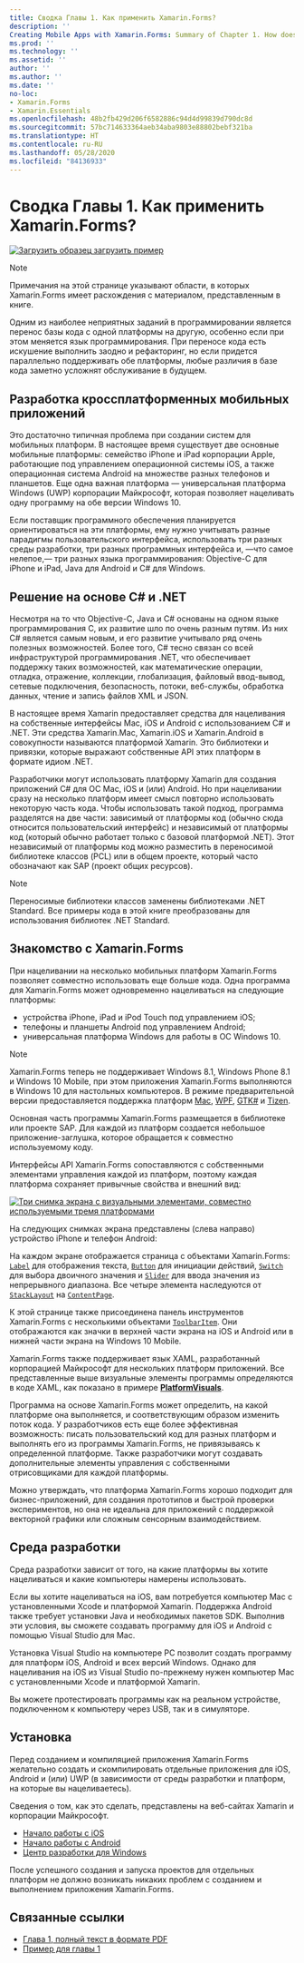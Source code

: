 ```yaml
---
title: Сводка Главы 1. Как применить Xamarin.Forms?
description: ''
Creating Mobile Apps with Xamarin.Forms: Summary of Chapter 1. How does Xamarin.Forms fit in?''
ms.prod: ''
ms.technology: ''
ms.assetid: ''
author: ''
ms.author: ''
ms.date: ''
no-loc:
- Xamarin.Forms
- Xamarin.Essentials
ms.openlocfilehash: 48b2fb429d206f6582886c94d4d99839d790dc8d
ms.sourcegitcommit: 57bc714633364aeb34aba9803e88802bebf321ba
ms.translationtype: HT
ms.contentlocale: ru-RU
ms.lasthandoff: 05/28/2020
ms.locfileid: "84136933"
---
```

# <a name="summary-of-chapter-1-how-does-xamarinforms-fit-in"></a>Сводка Главы 1. Как применить Xamarin.Forms?

[![Загрузить образец](~/media/shared/download.png) загрузить пример](https://github.com/xamarin/xamarin-forms-book-samples/tree/master/Chapter01)

> [!NOTE]
> Примечания на этой странице указывают области, в которых Xamarin.Forms имеет расхождения с материалом, представленным в книге.

Одним из наиболее неприятных заданий в программировании является перенос базы кода с одной платформы на другую, особенно если при этом меняется язык программирования. При переносе кода есть искушение выполнить заодно и рефакторинг, но если придется параллельно поддерживать обе платформы, любые различия в базе кода заметно усложнят обслуживание в будущем.

## <a name="cross-platform-mobile-development"></a>Разработка кроссплатформенных мобильных приложений

Это достаточно типичная проблема при создании систем для мобильных платформ. В настоящее время существует две основные мобильные платформы: семейство iPhone и iPad корпорации Apple, работающие под управлением операционной системы iOS, а также операционная система Android на множестве разных телефонов и планшетов. Еще одна важная платформа — универсальная платформа Windows (UWP) корпорации Майкрософт, которая позволяет нацеливать одну программу на обе версии Windows 10.

Если поставщик программного обеспечения планируется ориентироваться на эти платформы, ему нужно учитывать разные парадигмы пользовательского интерфейса, использовать три разных среды разработки, три разных программных интерфейса и, &mdash;что самое нелепое,&mdash; три разных языка программирования: Objective-C для iPhone и iPad, Java для Android и C# для Windows.

## <a name="the-c-and-net-solution"></a>Решение на основе C# и .NET

Несмотря на то что Objective-C, Java и C# основаны на одном языке программирования C, их развитие шло по очень разным путям. Из них C# является самым новым, и его развитие учитывало ряд очень полезных возможностей. Более того, C# тесно связан со всей инфраструктурой программирования .NET, что обеспечивает поддержку таких возможностей, как математические операции, отладка, отражение, коллекции, глобализация, файловый ввод-вывод, сетевые подключения, безопасность, потоки, веб-службы, обработка данных, чтение и запись файлов XML и JSON.

В настоящее время Xamarin предоставляет средства для нацеливания на собственные интерфейсы Mac, iOS и Android с использованием C# и .NET. Эти средства Xamarin.Mac, Xamarin.iOS и Xamarin.Android в совокупности называются платформой Xamarin. Это библиотеки и привязки, которые выражают собственные API этих платформ в формате идиом .NET.

Разработчики могут использовать платформу Xamarin для создания приложений C# для ОС Mac, iOS и (или) Android. Но при нацеливании сразу на несколько платформ имеет смысл повторно использовать некоторую часть кода. Чтобы использовать такой подход, программа разделятся на две части: зависимый от платформы код (обычно сюда относится пользовательский интерфейс) и независимый от платформы код (который обычно работает только с базовой платформой .NET). Этот независимый от платформы код можно разместить в переносимой библиотеке классов (PCL) или в общем проекте, который часто обозначают как SAP (проект общих ресурсов).

> [!NOTE]
> Переносимые библиотеки классов заменены библиотеками .NET Standard. Все примеры кода в этой книге преобразованы для использования библиотек .NET Standard.

## <a name="introducing-xamarinforms"></a>Знакомство с Xamarin.Forms

При нацеливании на несколько мобильных платформ Xamarin.Forms позволяет совместно использовать еще больше кода. Одна программа для Xamarin.Forms может одновременно нацеливаться на следующие платформы:

- устройства iPhone, iPad и iPod Touch под управлением iOS;
- телефоны и планшеты Android под управлением Android;
- универсальная платформа Windows для работы в ОС Windows 10.

> [!NOTE]
> Xamarin.Forms теперь не поддерживает Windows 8.1, Windows Phone 8.1 и Windows 10 Mobile, при этом приложения Xamarin.Forms выполняются в Windows 10 для настольных компьютеров. В режиме предварительной версии предоставляется поддержка платформ [Mac](~/xamarin-forms/platform/other/mac.md), [WPF](~/xamarin-forms/platform/other/wpf.md), [GTK#](~/xamarin-forms/platform/other/gtk.md) и [Tizen](~/xamarin-forms/platform/other/tizen.md).

Основная часть программы Xamarin.Forms размещается в библиотеке или проекте SAP. Для каждой из платформ создается небольшое приложение-заглушка, которое обращается к совместно используемому коду.

Интерфейсы API Xamarin.Forms сопоставляются с собственными элементами управления каждой из платформ, поэтому каждая платформа сохраняет привычные свойства и внешний вид:

[![Три снимка экрана с визуальными элементами, совместно используемыми тремя платформами](images/ch01fg03-small.png "Элементы управления Xamarin.Forms для каждой платформы")](images/ch01fg03-large.png#lightbox "Элементы управления Xamarin.Forms для каждой платформы")

На следующих снимках экрана представлены (слева направо) устройство iPhone и телефон Android:

На каждом экране отображается страница с объектами Xamarin.Forms: [`Label`](xref:Xamarin.Forms.Label) для отображения текста, [`Button`](xref:Xamarin.Forms.Button) для инициации действий, [`Switch`](xref:Xamarin.Forms.Switch) для выбора двоичного значения и [`Slider`](xref:Xamarin.Forms.Slider) для ввода значения из непрерывного диапазона. Все четыре элемента наследуются от [`StackLayout`](xref:Xamarin.Forms.StackLayout) на [`ContentPage`](xref:Xamarin.Forms.ContentPage).

К этой странице также присоединена панель инструментов Xamarin.Forms с несколькими объектами [`ToolbarItem`](xref:Xamarin.Forms.ToolbarItem). Они отображаются как значки в верхней части экрана на iOS и Android или в нижней части экрана на Windows 10 Mobile.

Xamarin.Forms также поддерживает язык XAML, разработанный корпорацией Майкрософт для нескольких платформ приложений. Все представленные выше визуальные элементы программы определяются в коде XAML, как показано в примере [**PlatformVisuals**](https://github.com/xamarin/xamarin-forms-book-samples/tree/master/Chapter01/PlatformVisuals).

Программа на основе Xamarin.Forms может определить, на какой платформе она выполняется, и соответствующим образом изменить поток кода. У разработчиков есть еще более эффективная возможность: писать пользовательский код для разных платформ и выполнять его из программы Xamarin.Forms, не привязываясь к определенной платформе. Также разработчики могут создавать дополнительные элементы управления с собственными отрисовщиками для каждой платформы.

Можно утверждать, что платформа Xamarin.Forms хорошо подходит для бизнес-приложений, для создания прототипов и быстрой проверки экспериментов, но она не идеальна для приложений с поддержкой векторной графики или сложным сенсорным взаимодействием.

## <a name="your-development-environment"></a>Среда разработки

Среда разработки зависит от того, на какие платформы вы хотите нацеливаться и какие компьютеры намерены использовать.

Если вы хотите нацеливаться на iOS, вам потребуется компьютер Mac с установленными Xcode и платформой Xamarin. Поддержка Android также требует установки Java и необходимых пакетов SDK. Выполнив эти условия, вы сможете создавать программу для iOS и Android с помощью Visual Studio для Mac.

Установка Visual Studio на компьютере PC позволит создать программу для платформ iOS, Android и всех версий Windows. Однако для нацеливания на iOS из Visual Studio по-прежнему нужен компьютер Mac с установленными Xcode и платформой Xamarin.

Вы можете протестировать программы как на реальном устройстве, подключенном к компьютеру через USB, так и в симуляторе.

## <a name="installation"></a>Установка

Перед созданием и компиляцией приложения Xamarin.Forms желательно создать и скомпилировать отдельные приложения для iOS, Android и (или) UWP (в зависимости от среды разработки и платформ, на которые вы нацеливаетесь).

Сведения о том, как это сделать, представлены на веб-сайтах Xamarin и корпорации Майкрософт.

- [Начало работы с iOS](~/ios/get-started/index.md)
- [Начало работы с Android](~/android/get-started/index.md)
- [Центр разработки для Windows](https://dev.windows.com)

После успешного создания и запуска проектов для отдельных платформ не должно возникать никаких проблем с созданием и выполнением приложения Xamarin.Forms.

## <a name="related-links"></a>Связанные ссылки

- [Глава 1, полный текст в формате PDF](https://download.xamarin.com/developer/xamarin-forms-book/XamarinFormsBook-Ch01-Apr2016.pdf)
- [Пример для главы 1](https://github.com/xamarin/xamarin-forms-book-samples/tree/master/Chapter01)
